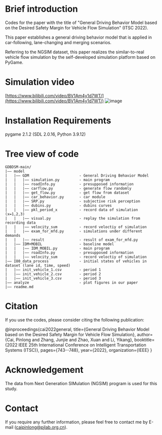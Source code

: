 # Brief introduction

Codes for the paper with the title of "General Driving Behavior Model based on the Desired Safety Margin for Vehicle Flow Simulation" (ITSC 2022).

This paper establishes a general driving behavior model that is applied in car-following, lane-changing and merging scenarios.

Referring to the NGSIM dataset, this paper realizes the similar-to-real vehicle flow simulation by the self-developed simulation platform based on PyGame. 

# Simulation video

[https://www.bilibili.com/video/BV1Am4y1d7WT/](https://www.bilibili.com/video/BV1Am4y1d7WT/)
![image](https://user-images.githubusercontent.com/24663258/206148572-9e3c760e-1b28-4a40-b7e2-e6c493996514.png)


# Installation Requirements

pygame 2.1.2 (SDL 2.0.16, Python 3.9.12)


# Tree view of code
```
GDBDSM-main/
|—— model
|   |—— GDM                       - General Driving Behavior Model
|   |   |—— simulation.py         - main program
|   |   |—— roadInfo.py           - presupposed information
|   |   |—— carflow.py            - generate flow randomly 
|   |   |—— get_flow.py           - get flow from dataset
|   |   |—— car_behavior.py       - car module
|   |   |—— SRP.py                - subjective risk perception
|   |   |—— dubins.py             - dubins curves
|   |   |—— pkl_period_x          - record data of simulation (x=1,2,3)
|   |   |—— visual.py             - replay the simulation from recording data
|   |   |—— velocity_sum          - record veloctiy of simulation
|   |   |—— exam_for_mfd.py       - simulations under different demands
|   |   |—— result                - result of exam_for_mfd.py 
|   |—— IDM+MOBIL                 - baseline model
|   |   |—— IDM_MOBIL.py          - main program
|   |   |—— roadInfo.py           - presupposed information
|   |   |—— velocity_sum          - record veloctiy of simulation
|—— I80_data_process              - initial states of vehicles in dataset (lane id, time, speed)
|   |—— init_vehicle_1.csv        - period 1
|   |—— init_vehicle_2.csv        - period 2
|   |—— init_vehicle_3.csv        - period 3
|—— analyze                       - plot figures in our paper
|—— readme.md
```


# Citation

If you use the codes, please consider citing the following publication:

@inproceedings{cai2022general,
  title={General Driving Behavior Model based on the Desired Safety Margin for Vehicle Flow Simulation},
  author={Cai, Pinlong and Zhang, Junjie and Zhao, Xuan and Li, Yikang},
  booktitle={2022 IEEE 25th International Conference on Intelligent Transportation Systems (ITSC)},
  pages={743--748},
  year={2022},
  organization={IEEE}
}

# Acknowledgement

The data from Next Generation SIMulation (NGSIM) program is used for this study.

# Contact

If you require any further information, please feel free to contact me by E-mail (caipinlong@pjlab.org.cn). 

